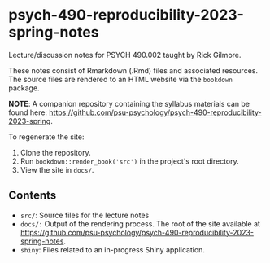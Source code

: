 # psych-490-reproducibility-2023-spring-notes

Lecture/discussion notes for PSYCH 490.002 taught by Rick Gilmore.

These notes consist of Rmarkdown (.Rmd) files and associated resources. The source files are rendered to an HTML website via the `bookdown` package.

**NOTE**: A companion repository containing the syllabus materials can be found here: <https://github.com/psu-psychology/psych-490-reproducibility-2023-spring>.

To regenerate the site:

1. Clone the repository.
2. Run `bookdown::render_book('src')` in the project's root directory.
3. View the site in `docs/`.

## Contents

- `src/`: Source files for the lecture notes
- `docs/:` Output of the rendering process. The root of the site available at <https://github.com/psu-psychology/psych-490-reproducibility-2023-spring-notes>.
- `shiny`: Files related to an in-progress Shiny application.
